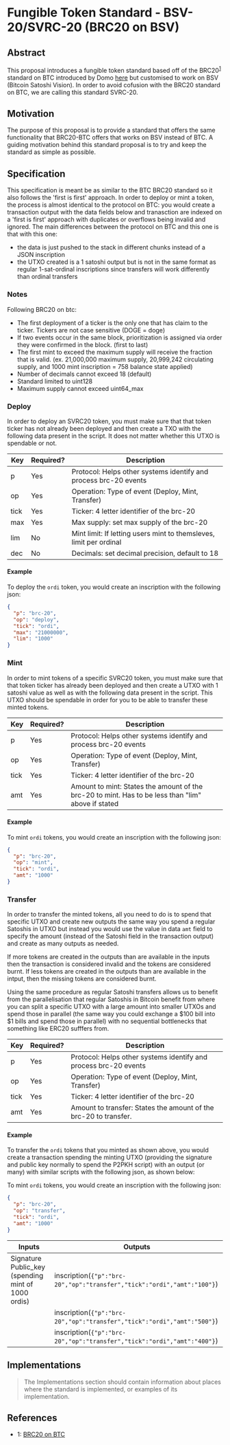 # Fungible Token Standard - BSV-20/SVRC-20 (BRC20 on BSV)

## Abstract

This proposal introduces a fungible token standard based off of the BRC20<sup>[1](#footnote-1)</sup> standard on BTC introduced by Domo [here](https://domo-2.gitbook.io/brc-20-experiment/) but customised to work on BSV (Bitcoin Satoshi Vision). In order to avoid cofusion with the BRC20 standard on BTC, we are calling this standard SVRC-20.

## Motivation

The purpose of this proposal is to provide a standard that offers the same functionality that BRC20-BTC offers that works on BSV instead of BTC. A guiding motivation behind this standard proposal is to try and keep the standard as simple as possible.

## Specification

This specification is meant be as similar to the BTC BRC20 standard so it also follows the 'first is first' approach. In order to deploy or mint a token, the process is almost identical to the protocol on BTC: you would create a transaction output with the data fields below and tranasction are indexed on a 'first is first' approach with duplicates or overflows being invalid and ignored. The main differences between the protocol on BTC and this one is that with this one:
- the data is just pushed to the stack in different chunks instead of a JSON inscription
- the UTXO created is a 1 satoshi output but is not in the same format as regular 1-sat-ordinal inscriptions since transfers will work differently than ordinal transfers

### Notes
Following BRC20 on btc:
- The first deployment of a ticker is the only one that has claim to the ticker. Tickers are not case sensitive (DOGE = doge)
- If two events occur in the same block, prioritization is assigned via order they were confirmed in the block. (first to last)
- The first mint to exceed the maximum supply will receive the fraction that is valid. (ex. 21,000,000 maximum supply, 20,999,242 circulating supply, and 1000 mint inscription = 758 balance state applied)
- Number of decimals cannot exceed 18 (default)
- Standard limited to uint128
- Maximum supply cannot exceed uint64_max

### Deploy

In order to deploy an SVRC20 token, you must make sure that that token ticker has not already been deployed and then create a TXO with the following data present in the script. It does not matter whether this UTXO is spendable or not.

| Key  	| Required? 	| Description                                                        	|
|------	|-----------	|--------------------------------------------------------------------	|
| p    	| Yes       	| Protocol: Helps other systems identify and process brc-20 events   	|
| op   	| Yes       	| Operation: Type of event (Deploy, Mint, Transfer)                  	|
| tick 	| Yes       	| Ticker: 4 letter identifier of the brc-20                          	|
| max  	| Yes       	| Max supply: set max supply of the brc-20                           	|
| lim  	| No        	| Mint limit: If letting users mint to themsleves, limit per ordinal 	|
| dec  	| No        	| Decimals: set decimal precision, default to 18                     	|

#### Example

To deploy the `ordi` token, you would create an inscription with the following json:
```json
{ 
  "p": "brc-20",
  "op": "deploy",
  "tick": "ordi",
  "max": "21000000",
  "lim": "1000"
}
```

### Mint

In order to mint tokens of a specific SVRC20 token, you must make sure that that token ticker has already been deployed and then create a UTXO with 1 satoshi value as well as with the following data present in the script. This UTXO should be spendable in order for you to be able to transfer these minted tokens.

| Key  	| Required? 	| Description                                                                                        	|
|------	|-----------	|----------------------------------------------------------------------------------------------------	|
| p    	| Yes       	| Protocol: Helps other systems identify and process brc-20 events                                   	|
| op   	| Yes       	| Operation: Type of event (Deploy, Mint, Transfer)                                                  	|
| tick 	| Yes       	| Ticker: 4 letter identifier of the brc-20                                                          	|
| amt  	| Yes       	| Amount to mint: States the amount of the brc-20 to mint. Has to be less than "lim" above if stated 	|

#### Example

To mint `ordi` tokens, you would create an inscription with the following json:
```json
{ 
  "p": "brc-20",
  "op": "mint",
  "tick": "ordi",
  "amt": "1000"
}
```

### Transfer

In order to transfer the minted tokens, all you need to do is to spend that specific UTXO and create new outputs the same way you spend a regular Satoshis in UTXO but instead you would use the value in data `amt` field to specify the amount (instead of the Satoshi field in the transaction output) and create as many outputs as needed.

If more tokens are created in the outputs than are available in the inputs then the transaction is considered invalid and the tokens are considered burnt. If less tokens are created in the outputs than are available in the intput, then the missing tokens are considered burnt.

Using the same procedure as regular Satoshi transfers allows us to benefit from the parallelisation that regular Satoshis in Bitcoin benefit from where you can split a specific UTXO with a large amount into smaller UTXOs and spend those in parallel (the same way you could exchange a $100 bill into $1 bills and spend those in parallel) with no sequential bottlenecks that something like ERC20 sufffers from.

| Key  	| Required? 	| Description                                                      	|
|------	|-----------	|------------------------------------------------------------------	|
| p    	| Yes       	| Protocol: Helps other systems identify and process brc-20 events 	|
| op   	| Yes       	| Operation: Type of event (Deploy, Mint, Transfer)                	|
| tick 	| Yes       	| Ticker: 4 letter identifier of the brc-20                        	|
| amt  	| Yes       	| Amount to transfer: States the amount of the brc-20 to transfer. 	|

#### Example

To transfer the `ordi` tokens that you minted as shown above, you would create a transaction spending the minting UTXO (providing the signature and public key normally to spend the P2PKH script) with an output (or many) with similar scripts with the following json, as shown below:

To mint `ordi` tokens, you would create an inscription with the following json:
```json
{ 
  "p": "brc-20",
  "op": "transfer",
  "tick": "ordi",
  "amt": "1000"
}
```

| Inputs               | Outputs                                                                 |
|----------------------|-------------------------------------------------------------------------|
| Signature Public_key (spending mint of 1000 ordis) | inscription(`{"p":"brc-20","op":"transfer","tick":"ordi","amt":"100"}`) |
|                      | inscription(`{"p":"brc-20","op":"transfer","tick":"ordi","amt":"500"}`) |
|                      | inscription(`{"p":"brc-20","op":"transfer","tick":"ordi","amt":"400"}`) |

## Implementations

> The Implementations section should contain information about places where the standard is implemented, or examples of its implementation.

## References

- <a name="footnote-1">1</a>: [BRC20 on BTC](https://domo-2.gitbook.io/brc-20-experiment/)